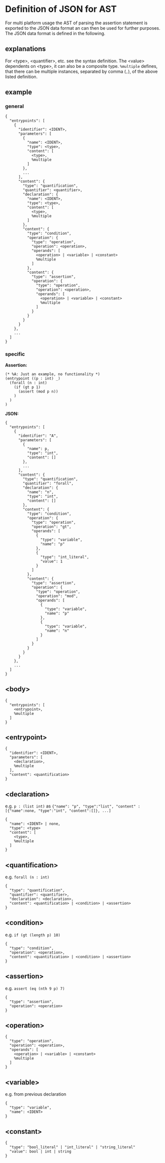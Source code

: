 Definition of JSON for AST
==========================
For multi platform usage the AST of parsing the assertion statement is exported to the JSON data format an can then be used for further purposes.
The JSON data format is defined in the following.

explanations
------------
For \<type>, \<quantifier>, etc. see the syntax definition.
The \<value> dependents on \<type>, it can also be a composite type.
`%multiple` defines, that there can be multiple instances, separated by comma (`,`), of the above listed definition.

example
-------
### general
```
{
  "entrypoints": [
    {
      "identifier": <IDENT>,
      "parameters": [
        {
          "name": <IDENT>,
          "type": <type>,
          "content": [
            <type>,
            %multiple
          ]
        },
        ...
      ],
      "content": {
        "type": "quantification",
        "quantifier": <quantifier>,
        "declaration": {
          "name": <IDENT>,
          "type": <type>,
          "content": [
            <type>,
            %multiple
          ]
        },
        "content": {
          "type": "condition",
          "operation": {
            "type": "operation",
            "operation": <operation>,
            "operands": [
              <operation> | <variable> | <constant>
              %multiple
            ]
          },
          "content": {
            "type": "assertion",
            "operation": {
              "type": "operation",
              "operation": <operation>,
              "operands": [
                <operation> | <variable> | <constant>
                %multiple
              ]
            }
          }
        }
      }
    },
    ...
  ]
}
```

### specific
**Assertion:**
```
(* %A: Just an example, no functionality *)
(entrypoint ((p : int) _)
  (forall (n : int)
    (if (gt p 1)
      (assert (mod p n))
    )
  )
)
```

**JSON:**
```
{
  "entrypoints": [
    {
      "identifier": "A",
      "parameters": [
        {
          "name": p,
          "type": "int",
          "content": []
        },
        ...
      ],
      "content": {
        "type": "quantification",
        "quantifier": "forall",
        "declaration": {
          "name": "n",
          "type": "int",
          "content": []
        },
        "content": {
          "type": "condition",
          "operation": {
            "type": "operation",
            "operation": "gt",
            "operands": [
              {
                "type": "variable",
                "name": "p"
              },
              {
                "type": "int_literal",
                "value": 1
              }
            ]
          },
          "content": {
            "type": "assertion",
            "operation": {
              "type": "operation",
              "operation": "mod",
              "operands": [
                {
                  "type": "variable",
                  "name": "p"
                },
                {
                  "type": "variable",
                  "name": "n"
                }
              ]
            }
          }
        }
      }
    },
    ...
  ]
}
```

\<body>
------
```
{
  "entrypoints": [
    <entrypoint>,
    %multiple
  ]
}
```

\<entrypoint>
------------
```
{
  "identifier": <IDENT>,
  "parameters": [
    <declaration>,
    %multiple
  ],
  "content": <quantification>
}
```

\<declaration>
---------
e.g. `p : (list int)`
as `{"name": "p", "type":"list", "content" : [{"name":none, "type":"int", "content":[]}, ...]`

```
{
  "name": <IDENT> | none,
  "type": <type>
  "content": [
    <type>,
    %multiple
  ]
}
```

\<quantification>
-----------
e.g. `forall (n : int)`

```
{
  "type": "quantification",
  "quantifier": <quantifier>,
  "declaration": <declaration>,
  "content": <quantification> | <condition> | <assertion>
}
```

\<condition>
-----------
e.g. `if (gt (length p) 10)`

```
{
  "type": "condition",
  "operation": <operation>,
  "content": <quantification> | <condition> | <assertion>
}
```

\<assertion>
------------
e.g. `assert (eq (nth 9 p) 7)`

```
{
  "type": "assertion",
  "operation": <operation>
}
```

\<operation>
------------
```
{
  "type": "operation",
  "operation": <operation>,
  "operands": [
    <operation> | <variable> | <constant>
    %multiple
  ]
}
```

\<variable>
------------
e.g. from previous declaration

```
{
  "type": "variable",
  "name": <IDENT>
}
```

\<constant>
-----------
```
{
  "type": "bool_literal" | "int_literal" | "string_literal"
  "value": bool | int | string
}
```
